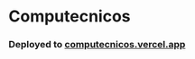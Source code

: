 
# Computecnicos

### Deployed to [<strong>computecnicos.vercel.app</strong>](https://computecnicos.vercel.app/)
